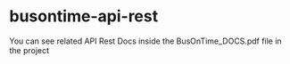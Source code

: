 # busontime-api-rest
You can see related API Rest Docs inside the BusOnTime_DOCS.pdf file in the project
